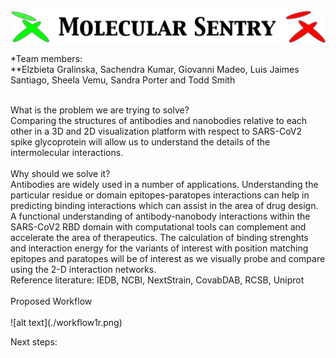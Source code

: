 ![alt text](./molecular-sentry.png)

*Team members:<br />
**Elzbieta Gralinska, Sachendra Kumar, Giovanni Madeo, Luis Jaimes Santiago, Sheela Vemu, Sandra Porter and Todd Smith<br />

<br />
What is the problem we are trying to solve?<br />
Comparing the structures of antibodies and nanobodies relative to each other in a 3D and 2D visualization platform with respect to SARS-CoV2 spike glycoprotein will allow us to understand the details of the intermolecular interactions. <br />
<br />
Why should we solve it?<br />
Antibodies are widely used in a number of applications. Understanding the particular residue or domain epitopes-paratopes interactions can help in predicting binding interactions which can assist in the area of drug design. A functional understanding of antibody-nanobody interactions within the  SARS-CoV2 RBD domain with computational tools can complement and accelerate the area of therapeutics. The calculation of binding strenghts and interaction energy for the variants of interest with position matching epitopes and paratopes will be of interest as we visually probe and compare using the 2-D interaction networks. <br />
Reference literature:  IEDB, NCBI, NextStrain, CovabDAB, RCSB, Uniprot<br />
<br />
Proposed Workflow<br />
<br />
![alt text](./workflow1r.png)

Next steps: <br />

<br />

